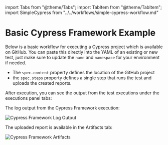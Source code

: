import Tabs from "@theme/Tabs";
import TabItem from "@theme/TabItem";
import SimpleCypress from "../../workflows/simple-cypress-workflow.md"

# Basic Cypress Framework Example

Below is a basic workflow for executing a Cypress project which is available
on GitHub. You can paste this directly into the YAML of an existing or new test, just make
sure to update the `name` and `namespace` for your environment if needed.

- The `spec.content` property defines the location of the GitHub project
- the `spec.steps` property defines a single step that runs the test and uploads the created reports.

<SimpleCypressFramework/>

After execution, you can see the output from the test executions under the executions panel tabs:

<Tabs>
<TabItem value="logs" label="Log Output" default>

The log output from the Cypress Framework execution:

![Cypress Framework Log Output](images/basic-cypress-framework-log-output.png)

</TabItem>
<TabItem value="artifacts" label="Artifacts" default>

The uploaded report is available in the Artifacts tab:

![Cypress Framework Artifacts](images/basic-cypress-framework-artifacts.png)

</TabItem>

</Tabs>

